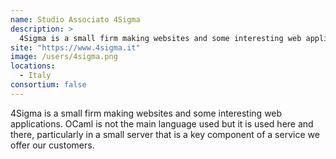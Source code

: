 ```yaml
---
name: Studio Associato 4Sigma
description: > 
  4Sigma is a small firm making websites and some interesting web applications.
site: "https://www.4sigma.it"
image: /users/4sigma.png
locations: 
  - Italy
consortium: false
---
```


4Sigma is a small firm making websites and some interesting web applications. OCaml is not the main language used but it is used here and there, particularly in a small server that is a key component of a service we offer our customers.